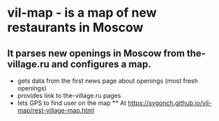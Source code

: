 # vil-map - is a map of new restaurants in Moscow 
## It parses new openings in Moscow from the-village.ru and configures a map.
* gets data from the first news page about openings (most fresh openings)
* provides link to the-village.ru pages
* lets GPS to find user on the map
** At https://svgonch.github.io/vil-map/rest-village-map.html

